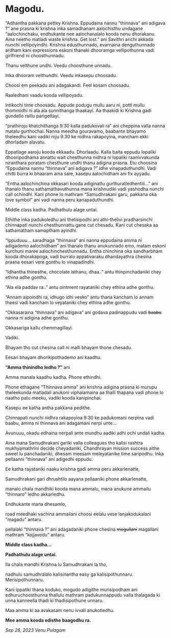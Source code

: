 # Magodu.

“Adhantha pakkana pettey Krishna. Eppudaina nannu “thinnava” ani adigava ?” ane prasna ki krishna inka samadhanam aalochisthu undagane “aalochinchaku, endhukante nee aalochanalalo kooda nenu dhorakanu. Aina neetho matladi waste krishna. Get lost.” ani Savithri arichi akkada nunchi vellipoyindhi. Krishna edusthunnado, evarnaina denguthunnado ardham kani expressions eskoni thanaki dhooramga vellipothunna vadi girlfriend ni choosthunnadu.

Thanu velthune undhi. Veedu choosthune unnadu.

Inka dhooram velthundhi. Veedu inkasepu choosadu.

Choosi em peekadu ani adagakandi. Feel kosam choosadu.

Raaledhani vaadu kooda vellipoyadu.

Intikochi time choosadu. Appude podugu mullu aaru ni, potti mullu thommidhi ni ala ala sunnithanga thaakayi. Aa thaakidi ki Krishna gadi gundello raillu parigettayi.

“prathiroju khatchithanga 9:30 kalla padukovali ra” ani cheppina valla nanna matalu gurthochai. Nanna meedha gouravamo, baabante bhayamo theleedhu kani vadiki roju 9:30 ke nidhra rakapoyina, mancham ekki dhorladam alavatu.

Eppatlage aaroju kooda ekkaadu. Dhorlaadu. Kalla baita eppudu lopaliki dhooripodhama annattu wait chesthunna nidhra ni lopaliki raanivvakunda niranthara poratam chesthune undhi thanu adigina prasna. Etu choosina “Eppudaina nannu “thinnava” ani adigava ?” idhe vinapaduthundhi. Vadi chitti burra ki bhaaram aina sare, kasepu aalochidham ani fix ayyadu. 

“Entha aalochinchina okkasari kooda adiginattu gurthuratledhentiii…” ani thanalo thanu sathamathavuthunna mana krishnudiki vadi yashodha nunchi call ochindhi. Kani phone lo mathram “Samudhrakani garu, pakkana oka love symbol” ani vadi nanna peru kanapaduthundhi. 

Middle class kadha. Padhathulu alage untai.

Ethithe inka padukoledhu ani thelisipodhi ani athi-thelivi pradharsinchi chinnapati nunchi chesthunnattu gane cut chesadu. Kani cut chesaka aa sathamatham samaptham ayindhi. 

“Ippuduuu… saradhaga “thinnava” ani nanna eppudaina amma ni adigademo aalochidham” ani thanalo thanu anukunnado emo, matam eskoni kurchuni maree aalochinchesthunnadu. Entha chinchina oka sandharbham kooda dhorakapoga, vadi burralo appativaraku dhandayathra chesina prasna eesari vere gonthu lo vinapadindhi.

“Idhantha thinesthe, chocolate isthanu, dhaa..” antu thinpinchadaniki chey ethina adhe gonthu.

“Ala ela paddav ra..” antu ointment rayataniki chey ethina adhe gonthu.

“Annam aipoindhi ra, idhugo idhi vesko” antu thana kancham lo annam theesi vadi kancham lo veyataniki chey ethina adhe gonthu.

“Okkasaraina “thinnava” ani adigava” ani godava padinappudu vadi ~~baabu~~ nanna ni adigina adhe gonthu.

Okkasariga kallu chemmagillayi. 

Vadiki.

Bhayam tho cut chesina call ni malli bhayam thone chesadu.

Eesari bhayam dhorikipothademo ani kaadhu. 

**“Amma thinindho ledho ?”** ani

Amma manala kaadhu kadha. Phone ethindhi.

Phone ethagane “Thinnava amma” ani krishna adigina prasna ki murupu theleekunda matladali anukoni viphalamaina aa thalli thapana vadi phone lo naatho patu meeku, vadiki kooda kanipinchai.

Kasepu ee katha antha pakkana pedithe.

Chinnapati nunchi nidhra rakapoyina 9:30 ke padukomani nerpina vadi baabu, amma ni thinnava ani adagamani nerpi unte…

Avunuuu, okadu edhaina nerpali ante mundhu aadiki adhi ochi undali kadha.

Aina mana Samudhrakani gariki valla colleagues tho kalisi rashtra mukhyamathrini decide cheyadaniki, Chandhrayan mission success aithe sweet lu panchadaniki, dhesam meesam meleyatanike time saripodhu. Inka pellaanni “thinnava” ani adigedhi eppudu. 

Ee katha rayataniki naaku krishna gadi amma peru akkarlenatte,

Samudhrakani gari dhrushtilo aayana pellaaniki phone akkarlenatte,

manalo chala mandhiki kooda mana ammalu, mana anukune ammailu “thinnaro” ledho akkarledhu.

Endhukante mana dhesamlo,

road meedhaki vachina ammailani choosi eelalu vese lanjakodukalani “magadu” antaru.

pellalaki “thinnava ?” ani adagadaniki phone chesina ~~mogullani~~ magallani mathram “kojjavodu” antaru.

**Middle class kadha…**

**Padhathulu alage untai.**

Ila chala mandhi Krishna lu Samudhrakani la tho, 

nadhulu samudhralalo kalisinantha easy ga kalisipothunnaru. Merisipothunnaru.

Kani ippatiki thana koduko, mogudo adigithe murisipodham ani edhuruchoosthunna thallulu mathram padukunnappudu valla thalagada ki unna kanneella thadi ki thadisipothune unnaru.

Maa amma ki aa avakasam nenu ivvali anukotledhu.

**Mee amma kooda edisthe baagodhu ra.**

*Sep 26, 2023*
*Venu Pulagam*